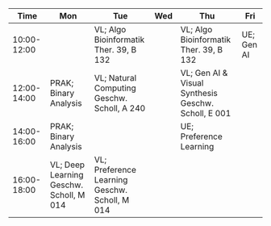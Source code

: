 
| Time        | Mon                                         | Tue                                               | Wed | Thu                                                     | Fri |
|-------------|---------------------------------------------|---------------------------------------------------|-----|---------------------------------------------------------|-----|
| 10:00-12:00 |                                             | VL; Algo Bioinformatik<br/>Ther. 39, B 132        |     | VL; Algo Bioinformatik<br/>Ther. 39, B 132              | UE; Gen AI    |
| 12:00-14:00 | PRAK; Binary Analysis                       | VL; Natural Computing<br/>Geschw. Scholl, A 240   |     | VL; Gen AI & Visual Synthesis<br/>Geschw. Scholl, E 001 |     |
| 14:00-16:00 | PRAK; Binary Analysis                       |                                                   |     | UE; Preference Learning                                 |     |
| 16:00-18:00 | VL; Deep Learning<br/>Geschw. Scholl, M 014 | VL; Preference Learning<br/>Geschw. Scholl, M 014 |     |                                                         |     |

